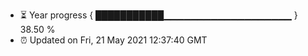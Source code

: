 - ⏳ Year progress { ███████████▁▁▁▁▁▁▁▁▁▁▁▁▁▁▁▁▁▁▁ } 38.50 %
- ⏰ Updated on Fri, 21 May 2021 12:37:40 GMT

